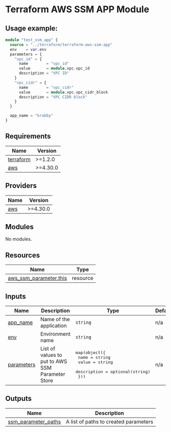 # Terraform AWS SSM APP Module

##  

## Usage example:
```terraform
module "test_ssm_app" {
  source = "../terraform/terraform-aws-ssm-app"
  env    = var.env
  parameters = {
    "vpc_id" = {
      name        = "vpc_id"
      value       = module.vpc.vpc_id
      description = "VPC ID"
    }
    "vpc_cidr" = {
      name        = "vpc_cidr"
      value       = module.vpc.vpc_cidr_block
      description = "VPC CIDR block"
    }
  }

  app_name = "krabby"
}
```

<!-- BEGIN_TF_DOCS -->
## Requirements

| Name | Version |
|------|---------|
| <a name="requirement_terraform"></a> [terraform](#requirement\_terraform) | >=1.2.0 |
| <a name="requirement_aws"></a> [aws](#requirement\_aws) | >=4.30.0 |

## Providers

| Name | Version |
|------|---------|
| <a name="provider_aws"></a> [aws](#provider\_aws) | >=4.30.0 |

## Modules

No modules.

## Resources

| Name | Type |
|------|------|
| [aws_ssm_parameter.this](https://registry.terraform.io/providers/hashicorp/aws/latest/docs/resources/ssm_parameter) | resource |

## Inputs

| Name | Description | Type | Default | Required |
|------|-------------|------|---------|:--------:|
| <a name="input_app_name"></a> [app\_name](#input\_app\_name) | Name of the application | `string` | n/a | yes |
| <a name="input_env"></a> [env](#input\_env) | Environment name | `string` | n/a | yes |
| <a name="input_parameters"></a> [parameters](#input\_parameters) | List of values to put to AWS SSM Parameter Store | <pre>map(object({<br>    name        = string<br>    value       = string<br>    description = optional(string)<br>  }))</pre> | n/a | yes |

## Outputs

| Name | Description |
|------|-------------|
| <a name="output_ssm_parameter_paths"></a> [ssm\_parameter\_paths](#output\_ssm\_parameter\_paths) | A list of paths to created parameters |
<!-- END_TF_DOCS -->